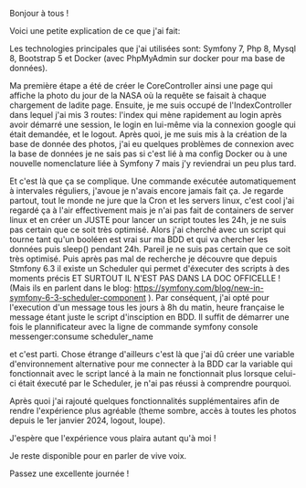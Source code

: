 Bonjour à tous !

Voici une petite explication de ce que j'ai fait:

Les technologies principales que j'ai utilisées sont: Symfony 7, Php 8, Mysql 8, Bootstrap 5 et Docker (avec PhpMyAdmin sur docker pour ma base de données).

Ma première étape a été de créer le CoreController ainsi une page qui affiche la photo du jour de la NASA où la requête se faisait à chaque chargement de ladite page. Ensuite, je me suis occupé de l'IndexController dans lequel j'ai mis 3 routes: l'index qui mène rapidement au login après avoir démarré une session, le login en lui-même via la connexion google qui était demandée, et le logout. Après quoi, je me suis mis à la création de la base de donnée des photos, j'ai eu quelques problèmes de connexion avec la base de données je ne sais pas si c'est lié à ma config Docker ou à une nouvelle nomenclature liée à Symfony 7 mais j'y reviendrai un peu plus tard.

Et c'est là que ça se complique. Une commande exécutée automatiquement à intervales réguliers, j'avoue je n'avais encore jamais fait ça. Je regarde partout, tout le monde ne jure que la Cron et les servers linux, c'est cool j'ai regardé ça à l'air effectivement mais je n'ai pas fait de containers de server linux et en créer un JUSTE pour lancer un script toutes les 24h, je ne suis pas certain que ce soit très optimisé. Alors j'ai cherché avec un script qui tourne tant qu'un booléen est vrai sur ma BDD et qui va chercher les données puis sleep() pendant 24h. Pareil je ne suis pas certain que ce soit très optimisé. Puis après pas mal de recherche je découvre que depuis Stmfony 6.3 il existe un Scheduler qui permet d'éxecuter des scripts à des moments précis ET SURTOUT IL N'EST PAS DANS LA DOC OFFICELLE ! (Mais ils en parlent dans le blog: https://symfony.com/blog/new-in-symfony-6-3-scheduler-component ). Par conséquent, j'ai opté pour l'execution d'un message tous les jours à 8h du matin, heure française le message étant juste le script d'insciption en BDD. Il suffit de démarrer une fois le plannificateur avec la ligne de commande symfony console messenger:consume scheduler_name

et c'est parti. Chose étrange d'ailleurs c'est là que j'ai dû créer une variable d'environnement alternative pour me connecter à la BDD car la variable qui fonctionnait avec le script lancé à la main ne fonctionnait plus lorsque celui-ci était éxecuté par le Scheduler, je n'ai pas réussi à comprendre pourquoi.

Après quoi j'ai rajouté quelques fonctionnalités supplémentaires afin de rendre l'expérience plus agréable (theme sombre, accès à toutes les photos depuis le 1er janvier 2024, logout, loupe).

J'espère que l'expérience vous plaira autant qu'à moi !

Je reste disponible pour en parler de vive voix.

Passez une excellente journée !
